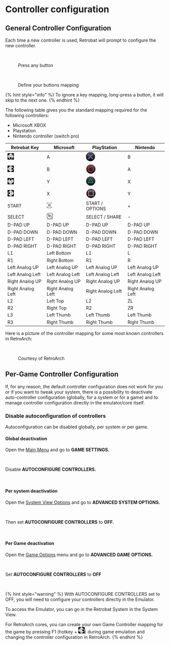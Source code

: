 # Controller configuration

## General Controller Configuration

Each time a new controller is used, Retrobat will prompt to configure the new controller.

<figure><img src="https://i.imgur.com/C8T3fn5.png" alt=""><figcaption><p>Press any button</p></figcaption></figure>

<figure><img src="https://i.imgur.com/b3mepeW.png" alt=""><figcaption><p>Define your buttons mapping</p></figcaption></figure>

{% hint style="info" %}
To ignore a key mapping, long-press a button, it will skip to the next one.
{% endhint %}

The following table gives you the standard mapping required for the following controllers:

* Microsoft XBOX
* Playstation
* Nintendo controller (switch pro)

| Retrobat Key                                                                 | Microsoft                                   | PlayStation                                 | Nintendo          |
| ---------------------------------------------------------------------------- | ------------------------------------------- | ------------------------------------------- | ----------------- |
| ![A](<../.gitbook/assets/image (1) (2) (1).png>)                             | A                                           | ![](<../.gitbook/assets/image (11).png>)    | B                 |
| ![](<../.gitbook/assets/image (4) (1).png>)                                  | B                                           | ![](<../.gitbook/assets/image (8) (1).png>) | A                 |
| ![](<../.gitbook/assets/image (3) (1) (2).png>)                              | Y                                           | ![](<../.gitbook/assets/image (7).png>)     | X                 |
| <img src="../.gitbook/assets/image (2) (1) (1).png" alt="" data-size="line"> | X                                           | ![](<../.gitbook/assets/image (10).png>)    | Y                 |
| START                                                                        | ![](<../.gitbook/assets/image (5) (1).png>) | START / OPTIONS                             | +                 |
| SELECT                                                                       | ![](<../.gitbook/assets/image (6).png>)     | SELECT / SHARE                              | -                 |
| D-PAD UP                                                                     | D-PAD UP                                    | D-PAD UP                                    | D-PAD UP          |
| D-PAD DOWN                                                                   | D-PAD DOWN                                  | D-PAD DOWN                                  | D-PAD DOWN        |
| D-PAD LEFT                                                                   | D-PAD LEFT                                  | D-PAD LEFT                                  | D-PAD LEFT        |
| D-PAD RIGHT                                                                  | D-PAD RIGHT                                 | D-PAD RIGHT                                 | D-PAD RIGHT       |
| L1                                                                           | Left Bottom                                 | L1                                          | L                 |
| R1                                                                           | Right Bottom                                | R1                                          | R                 |
| Left Analog UP                                                               | Left Analog UP                              | Left Analog UP                              | Left Analog UP    |
| Left Analog Left                                                             | Left Analog Left                            | Left Analog Left                            | Left Analog Left  |
| Right Analog UP                                                              | Right Analog UP                             | Right Analog UP                             | Right Analog UP   |
| Right Analog Left                                                            | Right Analog Left                           | Right Analog Left                           | Right Analog Left |
| L2                                                                           | Left Top                                    | L2                                          | ZL                |
| R2                                                                           | Right Top                                   | R2                                          | ZR                |
| L3                                                                           | Left Thumb                                  | Left Thumb                                  | Left Thumb        |
| R3                                                                           | Right Thumb                                 | Right Thumb                                 | Right Thumb       |

Here is a picture of the controller mapping for some most known controllers in RetroArch:

<figure><img src="https://i.imgur.com/q9Uesov.png" alt=""><figcaption><p>Courtesy of RetroArch</p></figcaption></figure>

## Per-Game Controller Configuration

If, for any reason, the default controller configuration does not work for you or if you want to tweak your system, there is a possibility to deactivate auto-controller configuration (globally, for a system or for a game) and to manage controller configuration directly in the emulator/core itself.

### Disable autoconfiguration of controllers

Autoconfiguration can be disabled globally, per system or per game.

#### **Global deactivation**

Open the [Main Menu](../navigation/main-menu.md) and go to **GAME SETTINGS.**

<figure><img src="https://i.imgur.com/LL6eTfL.png" alt=""><figcaption></figcaption></figure>

Disable **AUTOCONFIGURE CONTROLLERS.**

<figure><img src="https://i.imgur.com/USc60bs.png" alt=""><figcaption></figcaption></figure>

#### **Per system d**eactivation

Open the [System View Options](../navigation/view-options.md) and go to **ADVANCED SYSTEM OPTIONS.**

<figure><img src="https://i.imgur.com/OwqDv4H.png" alt=""><figcaption></figcaption></figure>

Then set **AUTOCONFIGURE CONTROLLERS** to **OFF.**

<figure><img src="https://i.imgur.com/DnYtGMf.png" alt=""><figcaption></figcaption></figure>

#### **Per Game d**eactivation

Open the [Game Options](../navigation/game-options.md) menu and go to **ADVANCED GAME OPTIONS.**

<figure><img src="https://i.imgur.com/tUJldiK.png" alt=""><figcaption></figcaption></figure>

Set **AUTOCONFIGURE CONTROLLERS** to **OFF**

<figure><img src="https://i.imgur.com/b6Z10Rc.png" alt=""><figcaption></figcaption></figure>

{% hint style="warning" %}
With AUTOCONFIGURE CONTROLLERS set to OFF, you will need to configure your controllers directly in the Emulator.

To access the Emulator, you can go in the Retrobat System in the System View.

For RetroArch cores, you can create your own Game Controller mapping for the game by pressing F1 (hotkey + ![B](<../.gitbook/assets/image (4) (1).png>)) during game emulation and changing the controller configuration in RetroArch.
{% endhint %}
